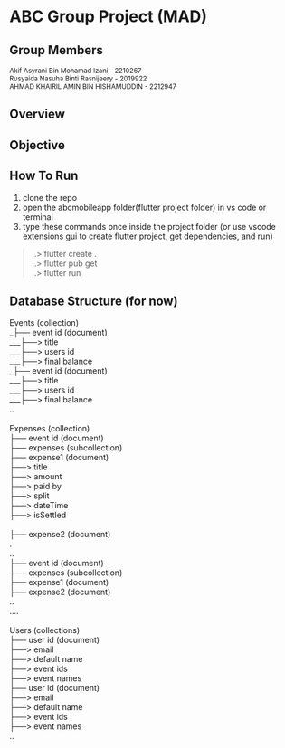 # ABC Group Project (MAD)

## Group Members
<small>Akif Asyrani Bin Mohamad Izani - 2210267</small><br/>
<small>Rusyaida Nasuha Binti Rasnijeery - 2019922</small><br/>
<small>AHMAD KHAIRIL AMIN BIN HISHAMUDDIN - 2212947</small>

## Overview

## Objective

## How To Run
1. clone the repo <br>
2. open the abcmobileapp folder(flutter project folder) in vs code or terminal <br>
3. type these commands once inside the project folder (or use vscode extensions gui to create flutter project, get dependencies, and run)
> ..> flutter create .  
> ..> flutter pub get  
> ..> flutter run

## Database Structure (for now)

Events (collection)  <br>
  _├── event id (document)<br>
  ___├──> title<br>
  ___├──> users id<br>
  ___├──> final balance<br>
  _├── event id (document)<br>
  ___├──> title<br>
  ___├──> users id<br>
  ___├──> final balance<br>
  ..<br>
<br>
Expenses (collection)<br>
  ├── event id (document)<br>
       ├── expenses (subcollection)<br>
            ├── expense1 (document)<br>
                  ├──> title<br>
                  ├──> amount<br>
                  ├──> paid by<br>
                  ├──> split<br>
                  ├──> dateTime<br>
                  ├──> isSettled<br>         
            ├── expense2 (document)<br>
                  .<br>
            ..<br>
  ├── event id (document)<br>
       ├── expenses (subcollection)<br>
            ├── expense1 (document)<br>
            ├── expense2 (document)<br>
            ..<br>
        ....<br>
<br>
Users (collections)<br>
  ├── user id (document)<br>
       ├──> email<br>
       ├──> default name<br>
       ├──> event ids<br>
       ├──> event names<br>
  ├── user id (document)<br>
       ├──> email<br>
       ├──> default name<br>
       ├──> event ids<br>
       ├──> event names<br>
   ..<br>
<br>
